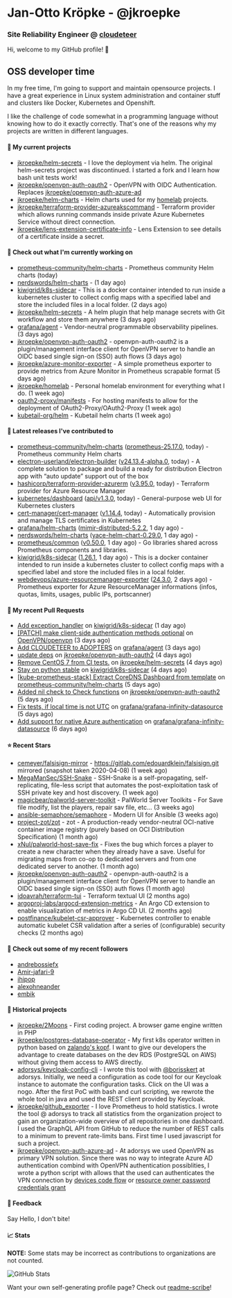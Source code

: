 # Jan-Otto Kröpke - @jkroepke
### Site Reliability Engineer @ [cloudeteer](https://cloudeteer.de/)

Hi, welcome to my GitHub profile! 👋

## OSS developer time
In my free time, I'm going to support and maintain opensource projects. I have a great experience in Linux system administration and container stuff and clusters like Docker, Kubernetes and Openshift.

I like the challenge of code somewhat in a programming language without knowing how to do it exactly correctly. That's one of the reasons why my projects are written in different languages.

#### 🌱 My current projects
- [jkroepke/helm-secrets](https://github.com/jkroepke/helm-secrets) - I love the deployment via helm. The original helm-secrets project was discontinued. I started a fork and I learn how bash unit tests work!
- [jkroepke/openvpn-auth-oauth2](https://github.com/jkroepke/openvpn-auth-oauth2) - OpenVPN with OIDC Authentication. Replaces  [jkroepke/openvpn-auth-azure-ad](https://github.com/jkroepke/openvpn-auth-azure-ad) 
- [jkroepke/helm-charts](https://github.com/jkroepke/helm-charts) - Helm charts used for my [homelab](https://github.com/jkroepke/homelab) projects.
- [jkroepke/terraform-provider-azureakscommand](https://github.com/jkroepke/terraform-provider-azureakscommand) - Terraform provider which allows running commands inside private Azure Kubernetes Service without direct connection.
- [jkroepke/lens-extension-certificate-info](https://github.com/jkroepke/lens-extension-certificate-info) - Lens Extension to see details of a certificate inside a secret.

#### 👷 Check out what I'm currently working on

- [prometheus-community/helm-charts](https://github.com/prometheus-community/helm-charts) - Prometheus community Helm charts (today)
- [nerdswords/helm-charts](https://github.com/nerdswords/helm-charts) -  (1 day ago)
- [kiwigrid/k8s-sidecar](https://github.com/kiwigrid/k8s-sidecar) - This is a docker container intended to run inside a kubernetes cluster to collect config maps with a specified label and store the included files in a local folder. (2 days ago)
- [jkroepke/helm-secrets](https://github.com/jkroepke/helm-secrets) - A helm plugin that help manage secrets with Git workflow and store them anywhere (3 days ago)
- [grafana/agent](https://github.com/grafana/agent) - Vendor-neutral programmable observability pipelines. (3 days ago)
- [jkroepke/openvpn-auth-oauth2](https://github.com/jkroepke/openvpn-auth-oauth2) - openvpn-auth-oauth2 is a plugin/management interface client for OpenVPN server to handle an OIDC based single sign-on (SSO) auth flows (3 days ago)
- [jkroepke/azure-monitor-exporter](https://github.com/jkroepke/azure-monitor-exporter) - A simple prometheus exporter to provide metrics from Azure Monitor in Prometheus scrapable format (5 days ago)
- [jkroepke/homelab](https://github.com/jkroepke/homelab) - Personal homelab environment for everything what I do. (1 week ago)
- [oauth2-proxy/manifests](https://github.com/oauth2-proxy/manifests) - For hosting manifests to allow for the deployment of OAuth2-Proxy/OAuth2-Proxy (1 week ago)
- [kubetail-org/helm](https://github.com/kubetail-org/helm) - Kubetail helm charts (1 week ago)

#### 🔭 Latest releases I've contributed to

- [prometheus-community/helm-charts](https://github.com/prometheus-community/helm-charts) ([prometheus-25.17.0](https://github.com/prometheus-community/helm-charts/releases/tag/prometheus-25.17.0), today) - Prometheus community Helm charts
- [electron-userland/electron-builder](https://github.com/electron-userland/electron-builder) ([v24.13.4-alpha.0](https://github.com/electron-userland/electron-builder/releases/tag/v24.13.4-alpha.0), today) - A complete solution to package and build a ready for distribution Electron app with “auto update” support out of the box
- [hashicorp/terraform-provider-azurerm](https://github.com/hashicorp/terraform-provider-azurerm) ([v3.95.0](https://github.com/hashicorp/terraform-provider-azurerm/releases/tag/v3.95.0), today) - Terraform provider for Azure Resource Manager
- [kubernetes/dashboard](https://github.com/kubernetes/dashboard) ([api/v1.3.0](https://github.com/kubernetes/dashboard/releases/tag/api/v1.3.0), today) - General-purpose web UI for Kubernetes clusters
- [cert-manager/cert-manager](https://github.com/cert-manager/cert-manager) ([v1.14.4](https://github.com/cert-manager/cert-manager/releases/tag/v1.14.4), today) - Automatically provision and manage TLS certificates in Kubernetes
- [grafana/helm-charts](https://github.com/grafana/helm-charts) ([mimir-distributed-5.2.2](https://github.com/grafana/helm-charts/releases/tag/mimir-distributed-5.2.2), 1 day ago) - 
- [nerdswords/helm-charts](https://github.com/nerdswords/helm-charts) ([yace-helm-chart-0.29.0](https://github.com/nerdswords/helm-charts/releases/tag/yace-helm-chart-0.29.0), 1 day ago) - 
- [prometheus/common](https://github.com/prometheus/common) ([v0.50.0](https://github.com/prometheus/common/releases/tag/v0.50.0), 1 day ago) - Go libraries shared across Prometheus components and libraries.
- [kiwigrid/k8s-sidecar](https://github.com/kiwigrid/k8s-sidecar) ([1.26.1](https://github.com/kiwigrid/k8s-sidecar/releases/tag/1.26.1), 1 day ago) - This is a docker container intended to run inside a kubernetes cluster to collect config maps with a specified label and store the included files in a local folder.
- [webdevops/azure-resourcemanager-exporter](https://github.com/webdevops/azure-resourcemanager-exporter) ([24.3.0](https://github.com/webdevops/azure-resourcemanager-exporter/releases/tag/24.3.0), 2 days ago) - Prometheus exporter for Azure ResourceManager informations (infos, quotas, limits, usages, public IPs, portscanner)

#### 🔨 My recent Pull Requests

- [Add exception_handler](https://github.com/kiwigrid/k8s-sidecar/pull/333) on [kiwigrid/k8s-sidecar](https://github.com/kiwigrid/k8s-sidecar) (1 day ago)
- [[PATCH] make client-side authentication methods optional](https://github.com/OpenVPN/openvpn/pull/513) on [OpenVPN/openvpn](https://github.com/OpenVPN/openvpn) (3 days ago)
- [Add CLOUDETEER to ADOPTERS](https://github.com/grafana/agent/pull/6613) on [grafana/agent](https://github.com/grafana/agent) (3 days ago)
- [update deps](https://github.com/jkroepke/openvpn-auth-oauth2/pull/209) on [jkroepke/openvpn-auth-oauth2](https://github.com/jkroepke/openvpn-auth-oauth2) (4 days ago)
- [Remove CentOS 7 from CI tests.](https://github.com/jkroepke/helm-secrets/pull/439) on [jkroepke/helm-secrets](https://github.com/jkroepke/helm-secrets) (4 days ago)
- [Stay on python stable](https://github.com/kiwigrid/k8s-sidecar/pull/332) on [kiwigrid/k8s-sidecar](https://github.com/kiwigrid/k8s-sidecar) (4 days ago)
- [[kube-prometheus-stack] Extract CoreDNS Dashboard from template](https://github.com/prometheus-community/helm-charts/pull/4328) on [prometheus-community/helm-charts](https://github.com/prometheus-community/helm-charts) (5 days ago)
- [Added nil check to Check functions](https://github.com/jkroepke/openvpn-auth-oauth2/pull/206) on [jkroepke/openvpn-auth-oauth2](https://github.com/jkroepke/openvpn-auth-oauth2) (5 days ago)
- [Fix tests, if local time is not UTC](https://github.com/grafana/grafana-infinity-datasource/pull/786) on [grafana/grafana-infinity-datasource](https://github.com/grafana/grafana-infinity-datasource) (5 days ago)
- [Add support for native Azure authentication](https://github.com/grafana/grafana-infinity-datasource/pull/785) on [grafana/grafana-infinity-datasource](https://github.com/grafana/grafana-infinity-datasource) (6 days ago)

#### ⭐ Recent Stars

- [cemeyer/falsisign-mirror](https://github.com/cemeyer/falsisign-mirror) - https://gitlab.com/edouardklein/falsisign.git mirrored (snapshot taken 2020-04-08) (1 week ago)
- [MegaManSec/SSH-Snake](https://github.com/MegaManSec/SSH-Snake) - SSH-Snake is a self-propagating, self-replicating, file-less script that automates the post-exploitation task of SSH private key and host discovery. (1 week ago)
- [magicbear/palworld-server-toolkit](https://github.com/magicbear/palworld-server-toolkit) - PalWorld Server Toolkits - For Save file modify, list the players, repair sav file, etc... (3 weeks ago)
- [ansible-semaphore/semaphore](https://github.com/ansible-semaphore/semaphore) - Modern UI for Ansible (3 weeks ago)
- [project-zot/zot](https://github.com/project-zot/zot) - zot - A production-ready vendor-neutral OCI-native container image registry (purely based on OCI Distribution Specification) (1 month ago)
- [xNul/palworld-host-save-fix](https://github.com/xNul/palworld-host-save-fix) - Fixes the bug which forces a player to create a new character when they already have a save. Useful for migrating maps from co-op to dedicated servers and from one dedicated server to another. (1 month ago)
- [jkroepke/openvpn-auth-oauth2](https://github.com/jkroepke/openvpn-auth-oauth2) - openvpn-auth-oauth2 is a plugin/management interface client for OpenVPN server to handle an OIDC based single sign-on (SSO) auth flows (1 month ago)
- [idoavrah/terraform-tui](https://github.com/idoavrah/terraform-tui) - Terraform textual UI (2 months ago)
- [argoproj-labs/argocd-extension-metrics](https://github.com/argoproj-labs/argocd-extension-metrics) - An Argo CD extension to enable visualization of metrics in Argo CD UI. (2 months ago)
- [postfinance/kubelet-csr-approver](https://github.com/postfinance/kubelet-csr-approver) - Kubernetes controller to enable automatic kubelet CSR validation after a series of (configurable) security checks (2 months ago)

#### 👯 Check out some of my recent followers

- [andrebossiefx](https://github.com/andrebossiefx)
- [Amir-jafari-9](https://github.com/Amir-jafari-9)
- [ihipop](https://github.com/ihipop)
- [alexohneander](https://github.com/alexohneander)
- [embik](https://github.com/embik)

#### 📜 Historical projects
- [jkroepke/2Moons](https://github.com/jkroepke/2Moons) - First coding project. A browser game engine written in PHP
- [jkroepke/postgres-database-operator](https://github.com/jkroepke/postgres-database-operator) - My first k8s operator written in python based on [zalando's kopf](https://github.com/zalando-incubator/kopf). I want to give our developers the advantage to create databases on the dev RDS (PostgreSQL on AWS) without giving them access to AWS directly.
- [adorsys/keycloak-config-cli](https://github.com/adorsys/keycloak-config-cli) - I wrote this tool with [@borisskert](https://github.com/borisskert) at adorsys. Initially, we need a configuration as code tool for our Keycloak instance to automate the configuration tasks. Click on the UI was a nogo. After the first PoC with bash and curl scripting, we rewrote the whole tool in java and used the REST client provided by Keycloak.
- [jkroepke/github_exporter](https://github.com/jkroepke/github_exporter) - I love Prometheus to hold statistics. I wrote the tool @ adorsys to track all statistics from the organization project to gain an organization-wide overview of all repositories in one dashboard. I used the GraphQL API from GitHub to reduce the number of REST calls to a minimum to prevent rate-limits bans. First time I used javascript for such a project.
- [jkroepke/openvpn-auth-azure-ad](https://github.com/jkroepke/openvpn-auth-azure-ad) - At adorsys we used OpenVPN as primary VPN solution. Since there was no way to integrate Azure AD authentication combind with OpenVPN authentication possiblities, I wrote a python script with allows that the used can authenticates the VPN connection by [devices code flow](https://docs.microsoft.com/en-us/azure/active-directory/develop/v2-oauth2-device-code) or [resource owner password credentials grant](https://docs.microsoft.com/en-us/azure/active-directory/develop/v2-oauth-ropc)

#### 💬 Feedback

Say Hello, I don't bite!

#### 📈 Stats

**NOTE:** Some stats may be incorrect as contributions to organizations
are not counted.

![GitHub Stats](https://github-readme-stats.vercel.app/api?username=jkroepke&count_private=false&theme=tokyonight&show_icons=true)

Want your own self-generating profile page? Check out [readme-scribe](https://github.com/muesli/readme-scribe)!
